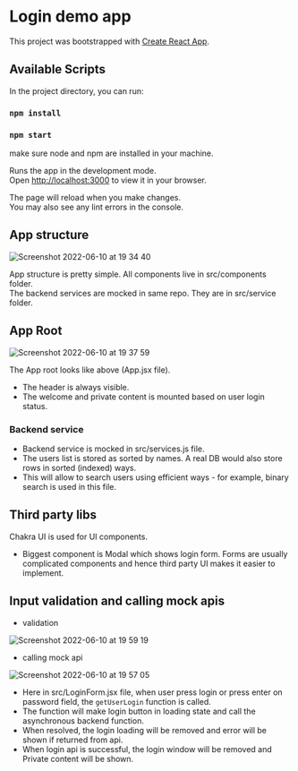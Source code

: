 # Login demo app 

This project was bootstrapped with [Create React App](https://github.com/facebook/create-react-app).

## Available Scripts

In the project directory, you can run:

### `npm install`
### `npm start`

make sure node and npm are installed in your machine.

Runs the app in the development mode.\
Open [http://localhost:3000](http://localhost:3000) to view it in your browser.

The page will reload when you make changes.\
You may also see any lint errors in the console.

## App structure

![Screenshot 2022-06-10 at 19 34 40](https://user-images.githubusercontent.com/36533806/173120692-f7f0b2b2-29fd-4152-bb82-e0446962701f.png)

App structure is pretty simple. All components live in src/components folder.\
The backend services are mocked in same repo. They are in src/service folder.

## App Root

![Screenshot 2022-06-10 at 19 37 59](https://user-images.githubusercontent.com/36533806/173121162-5cacefd2-f0a9-449a-bc2a-5852a04d358c.png)

The App root looks like above (App.jsx file).
 - The header is always visible.
 - The welcome and private content is mounted based on user login status.

### Backend service

- Backend service is mocked in src/services.js file.
- The users list is stored as sorted by names. A real DB would also store rows in sorted (indexed) ways.
- This will allow to search users using efficient ways - for example, binary search is used in this file.

## Third party libs

Chakra UI is used for UI components.
- Biggest component is Modal which shows login form. Forms are usually complicated components and hence third party UI makes it easier to implement.

## Input validation and calling mock apis

- validation

![Screenshot 2022-06-10 at 19 59 19](https://user-images.githubusercontent.com/36533806/173124442-c3eecfd0-0ed1-476e-885b-22c064dd8896.png)


- calling mock api

![Screenshot 2022-06-10 at 19 57 05](https://user-images.githubusercontent.com/36533806/173124185-b3aa4cd4-4464-4cdb-978c-9629395167ff.png)


- Here in src/LoginForm.jsx file, when user press login or press enter on password field, the `getUserLogin` function is called.
- The function will make login button in loading state and call the asynchronous backend function.
- When resolved, the login loading will be removed and error will be shown if returned from api.
- When login api is successful, the login window will be removed and Private content will be shown.
